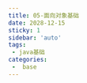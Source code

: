 ```yaml
---
title: 05-面向对象基础
date: 2028-12-15
sticky: 1
sidebar: 'auto'
tags:
 - java基础
categories:
 -  base
---
```


